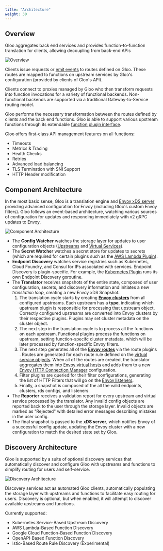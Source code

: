 ```yaml
---
title: "Architecture"
weight: 30
---
```


## Overview

Gloo aggregates back end services and provides function-to-function translation for clients, allowing decoupling from back-end APIs

![Overview](../gloo_diagram.png "High Level Architecture")

Clients issue requests or [emit events](https://github.com/solo-io/gloo-sdk-go) to routes defined on Gloo. These routes are mapped
to functions on upstream services by Gloo's configuration (provided by clients of Gloo's API).

Clients connect to proxies managed by Gloo who then transform requests into function invocations
for a variety of functional backends. Non-functional backends are supported via a traditional
Gateway-to-Service routing model.

Gloo performs the necessary transformation between the routes defined by clients and the back end functions. Gloo is able
to support various upstream functions through its extendable [function plugin interface](https://github.com/solo-io/gloo/blob/master/projects/gloo/pkg/plugins/plugin_interface.go).

Gloo offers first-class API management features on all functions:

* Timeouts
* Metrics & Tracing
* Health Checks
* Retries
* Advanced load balancing
* TLS Termination with SNI Support
* HTTP Header modification

## Component Architecture

In the most basic sense, Gloo is a translation engine and [Envoy xDS server](https://github.com/envoyproxy/data-plane-api/blob/master/xds_protocol.rst)
providing advanced configuration for Envoy (including Gloo's custom Envoy filters). Gloo follows an event-based architecture, watching various sources of configuration for updates and responding immediately with v2 gRPC updates to Envoy.

![Component Architecture](../component_architecture.png "Component Architecture")

* The **Config Watcher** watches the storage layer for updates to user configuration objects ([Upstreams](../concepts#upstreams) and [Virtual Services](../concepts#virtual-services)).
* The **Secret Watcher** watches a secret store for updates to secrets (which are required for certain plugins such as the [AWS Lambda Plugin](../../v1/github.com/solo-io/gloo/projects/gloo/api/v1/plugins/aws/aws.proto.sk)).
* **Endpoint Discovery** watches service registries such as Kubernetes, Cloud Foundry, and Consul for IPs associated with services.
Endpoint Discovery is plugin-specific. For example, the [Kubernetes Plugin](../../v1/github.com/solo-io/gloo/projects/gloo/api/v1/plugins/kubernetes/kubernetes.proto.sk) runs its own Endpoint Discovery goroutine.
* The **Translator** receives snapshots of the entire state, composed of user configuration, secrets, and discovery information
and initiates a new *translation loop*, creating a new Envoy xDS Snapshot.
  1. The translation cycle starts by creating **[Envoy clusters](https://www.envoyproxy.io/docs/envoy/v1.8.0/api-v1/cluster_manager/cluster)** from all configured upstreams. Each upstream has a **type**, indicating which upstream plugin is responsible for
  processing that upstream object. Correctly configured upstreams are converted into Envoy clusters by their respective
  plugins. Plugins may set cluster metadata on the cluster object.
  1. The next step in the translation cycle is to process all the functions on each upstream. Functional plugins process
  the functions on upstream, setting function-specifc cluster metadata, which will be later processed by
  function-specific Envoy filters.
  1. The next step generates all of the **[Envoy routes](https://www.envoyproxy.io/docs/envoy/latest/api-v2/api/v2/route/route.proto.html?highlight=route)**
  via the route plugins . Routes are generated for each route rule defined on the [virtual service objects](../../v1/github.com/solo-io/gloo/projects/gateway/api/v1/virtual_service.proto.sk). When all of the routes are created, the translator aggregates them into
  [Envoy virtual hosts](https://www.envoyproxy.io/docs/envoy/latest/api-v2/api/v2/route/route.proto#route-virtualhost)
  and adds them to a new [Envoy HTTP Connection Manager](https://www.envoyproxy.io/docs/envoy/latest/intro/arch_overview/http_connection_management)
  configuration.
  1. Filter plugins are queried for their filter configurations, generating the list of HTTP Filters that will go on the
  [Envoy listeners](https://www.envoyproxy.io/docs/envoy/latest/configuration/listeners/listeners).
  1. Finally, a snapshot is composed of the all the valid endpoints, clusters, rds configs, and listeners
* The **Reporter** receives a validation report for every upstream and virtual service processed by the translator. Any invalid
config objects are reported back to the user through the storage layer. Invalid objects are marked as "Rejected" with
detailed error messages describing mistakes in the user config.
* The final snapshot is passed to the **xDS server**, which notifies Envoy of a successful config update, updating the Envoy
cluster with a new configuration to match the desired state set by Gloo.

## Discovery Architecture

Gloo is supported by a suite of optional discovery services that automatically discover and configure Gloo with
upstreams and functions to simplify routing for users and self-service.

![Discovery Architecture](../discovery_architecture.png "Discovery Architecture")

Discovery services act as automated Gloo clients, automatically populating the storage layer with upstreams and functions
to facilitate easy routing for users. Discovery is optional, but when enabled, it will attempt to discover available
upstreams and functions.

Currently supported:

* Kubernetes Service-Based Upstream Discovery
* AWS Lambda-Based Function Discovery
* Google Cloud Function-Based Function Discovery
* OpenAPI-Based Function Discovery
* Istio-Based Route Rule Discovery (Experimental)
